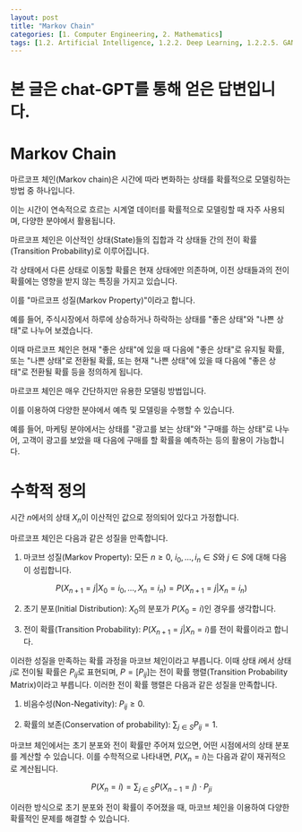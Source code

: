 ```yaml
---
layout: post
title: "Markov Chain"
categories: [1. Computer Engineering, 2. Mathematics]
tags: [1.2. Artificial Intelligence, 1.2.2. Deep Learning, 1.2.2.5. GAN, 2.2. Pobability and Statistics]
---
```


# 본 글은 chat-GPT를 통해 얻은 답변입니다.

# Markov Chain

마르코프 체인(Markov chain)은 시간에 따라 변화하는 상태를 확률적으로 모델링하는 방법 중 하나입니다. 

이는 시간이 연속적으로 흐르는 시계열 데이터를 확률적으로 모델링할 때 자주 사용되며, 다양한 분야에서 활용됩니다.

마르코프 체인은 이산적인 상태(State)들의 집합과 각 상태들 간의 전이 확률(Transition Probability)로 이루어집니다. 

각 상태에서 다른 상태로 이동할 확률은 현재 상태에만 의존하며, 이전 상태들과의 전이 확률에는 영향을 받지 않는 특징을 가지고 있습니다. 

이를 "마르코프 성질(Markov Property)"이라고 합니다.

예를 들어, 주식시장에서 하루에 상승하거나 하락하는 상태를 "좋은 상태"와 "나쁜 상태"로 나누어 보겠습니다. 

이때 마르코프 체인은 현재 "좋은 상태"에 있을 때 다음에 "좋은 상태"로 유지될 확률, 또는 "나쁜 상태"로 전환될 확률, 또는 현재 "나쁜 상태"에 있을 때 다음에 "좋은 상태"로 전환될 확률 등을 정의하게 됩니다.

마르코프 체인은 매우 간단하지만 유용한 모델링 방법입니다. 

이를 이용하여 다양한 분야에서 예측 및 모델링을 수행할 수 있습니다. 

예를 들어, 마케팅 분야에서는 상태를 "광고를 보는 상태"와 "구매를 하는 상태"로 나누어, 고객이 광고를 보았을 때 다음에 구매를 할 확률을 예측하는 등의 활용이 가능합니다.

# 수학적 정의

시간 $n$에서의 상태 $X_n$이 이산적인 값으로 정의되어 있다고 가정합니다. 

마르코프 체인은 다음과 같은 성질을 만족합니다.

1. 마코브 성질(Markov Property): 모든 $n \geq 0$, $i_0, \ldots, i_n \in S$와 $j \in S$에 대해 다음이 성립합니다.

$$P(X_{n+1}=j|X_{0}=i_{0},...,X_{n}=i_{n})=P(X_{n+1}=j|X_{n}=i_{n})$$

2. 초기 분포(Initial Distribution): $X_0$의 분포가 $P(X_0 = i)$인 경우를 생각합니다.

3. 전이 확률(Transition Probability): $P(X_{n+1} = j | X_n = i)$를 전이 확률이라고 합니다.

이러한 성질을 만족하는 확률 과정을 마코브 체인이라고 부릅니다. 이때 상태 $i$에서 상태 $j$로 전이될 확률은 $P_{ij}$로 표현되며, $P = [P_{ij}]$는 전이 확률 행렬(Transition Probability Matrix)이라고 부릅니다. 이러한 전이 확률 행렬은 다음과 같은 성질을 만족합니다.

1. 비음수성(Non-Negativity): $P_{ij} \geq 0$.

2. 확률의 보존(Conservation of probability): $\sum_{j \in S} P_{ij} = 1$.

마코브 체인에서는 초기 분포와 전이 확률만 주어져 있으면, 어떤 시점에서의 상태 분포를 계산할 수 있습니다. 이를 수학적으로 나타내면, $P(X_n = i)$는 다음과 같이 재귀적으로 계산됩니다.

$$P(X_{n}=i)=\sum_{j\in{}S}P(X_{n-1}=j)\cdot{}P_{ji}$$

이러한 방식으로 초기 분포와 전이 확률이 주어졌을 때, 마코브 체인을 이용하여 다양한 확률적인 문제를 해결할 수 있습니다.

